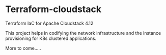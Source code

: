 # Terraform-cloudstack
Terraform IaC for Apache Cloudstack 4.12

This project helps in codifying the network infrastructure and the instance provisioning for K8s clustered applications. 

More to come.....
